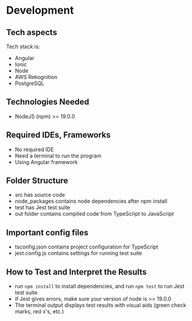 # Development

## Tech aspects

Tech stack is:
- Angular
- Ionic
- Node
- AWS Rekognition
- PostgreSQL

## Technologies Needed

- NodeJS (npm) >= 19.0.0
 
## Required IDEs, Frameworks

- No required IDE
- Need a terminal to run the program
- Using Angular framework

## Folder Structure

- src has source code
- node_packages contains node dependencies after npm install
- test has Jest test suite
- out folder contains compiled code from TypeScript to JavaScript

## Important config files

- tsconfig.json contains project configuration for TypeScript
- jest.config.js contains settings for running test suite

## How to Test and Interpret the Results
- run `npm install` to install dependencies, and run `npm test` to run Jest test suite
- if Jest gives errors, make sure your version of node is >= 19.0.0
- The terminal output displays test results with visual aids (green check marks, red x's, etc.)